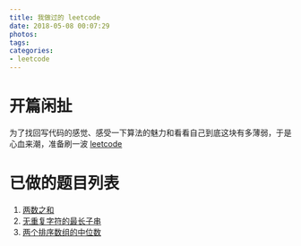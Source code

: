 ```yaml
---
title: 我做过的 leetcode
date: 2018-05-08 00:07:29
photos:
tags: 
categories:
- leetcode
---
```


# 开篇闲扯

为了找回写代码的感觉、感受一下算法的魅力和看看自己到底这块有多薄弱，于是心血来潮，准备刷一波 [leetcode](https://leetcode-cn.com/)

# 已做的题目列表

1. [两数之和](/leetcode/1.html)
3. [无重复字符的最长子串](/leetcode/3.html)
4. [两个排序数组的中位数](/leetcode/4.html)